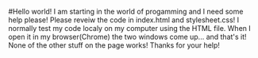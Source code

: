 #Hello world!
I am starting in the world of progamming and I need some help please! Please reveiw the code in index.html and stylesheet.css! I normally test my code localy on my computer using the HTML file. When I open it in my browser(Chrome) the two windows come up... and that's it! None of the other stuff on the page works! Thanks for your help!
